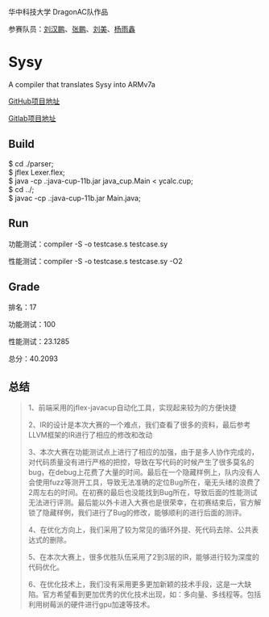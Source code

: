 华中科技大学 DragonAC队作品

参赛队员：[刘汉鹏](https://github.com/showstarpro)、[张鹏](https://github.com/zippermonkey)、[刘美](https://github.com/rabbicat30)、[杨雨鑫](https://github.com/yux20000304)

# Sysy

A compiler that translates Sysy into ARMv7a

[GitHub项目地址](https://github.com/showstarpro/sysy.git)

[Gitlab项目地址](https://gitlab.com/yux20000304/sysy.git)

## Build

$ cd ./parser;  
$ jflex Lexer.flex;  
$ java -cp .:java-cup-11b.jar java_cup.Main  < ycalc.cup;  
$ cd ../;   
$ javac -cp .:java-cup-11b.jar Main.java;  

## Run

功能测试：compiler -S -o testcase.s testcase.sy

性能测试：compiler -S -o testcase.s testcase.sy -O2

## Grade

排名：17

功能测试：100

性能测试：23.1285

总分：40.2093

## 总结

> 1、前端采用的jflex-javacup自动化工具，实现起来较为的方便快捷
>
> 2、IR的设计是本次大赛的一个难点，我们查看了很多的资料，最后参考LLVM框架的IR进行了相应的修改和改动
>
> 3、本次大赛在功能测试点上进行了相应的加强，由于是多人协作完成的，对代码质量没有进行严格的把控，导致在写代码的时候产生了很多莫名的bug，在debug上花费了大量的时间。最后在一个隐藏样例上，队内没有人会使用fuzz等测开工具，导致无法准确的定位Bug所在，毫无头绪的浪费了2周左右的时间。在初赛的最后也没能找到Bug所在，导致后面的性能测试无法进行评测。最后能以外卡进入大赛也是很荣幸，在初赛结束后，官方解锁了隐藏样例，我们进行了Bug的修改，能够顺利的进行后面的测评。
>
> 4、在优化方向上，我们采用了较为常见的循环外提、死代码去除、公共表达式的删除。
>
> 5、在本次大赛上，很多优胜队伍采用了2到3层的IR，能够进行较为深度的代码优化。
>
> 6、在优化技术上，我们没有采用更多更加新颖的技术手段，这是一大缺陷。官方希望看到更加优秀的优化技术出现，如：多向量、多线程等。包括利用树莓派的硬件进行gpu加速等技术。
